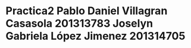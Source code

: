 Practica2
Pablo Daniel Villagran Casasola 201313783 
Joselyn Gabriela López Jimenez  201314705
=========
